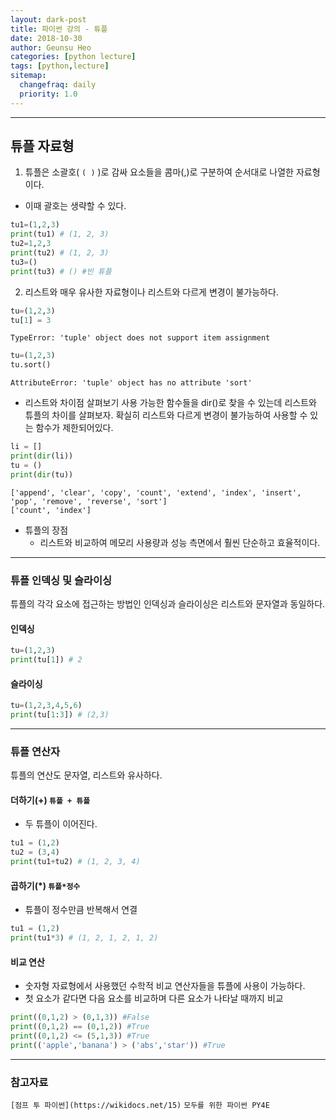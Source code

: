 ```yaml
---
layout: dark-post
title: 파이썬 강의 - 튜플
date: 2018-10-30
author: Geunsu Heo
categories: [python lecture]
tags: [python,lecture]
sitemap:
  changefraq: daily
  priority: 1.0
---
```


---
## 튜플 자료형
1. 튜플은 소괄호( `( )` )로 감싸 요소들을 콤마(,)로 구분하여 순서대로 나열한 자료형이다.
  - 이때 괄호는 생략할 수 있다.

```python
tu1=(1,2,3)
print(tu1) # (1, 2, 3)
tu2=1,2,3
print(tu2) # (1, 2, 3)
tu3=()
print(tu3) # () #빈 튜플
```

2. 리스트와 매우 유사한 자료형이나 리스트와 다르게 변경이 불가능하다.

```python
tu=(1,2,3)
tu[1] = 3
```
```                              
TypeError: 'tuple' object does not support item assignment
```

```python
tu=(1,2,3)
tu.sort()
```

```
AttributeError: 'tuple' object has no attribute 'sort'
```

- 리스트와 차이점 살펴보기
사용 가능한 함수들을 dir()로 찾을 수 있는데 리스트와 튜플의 차이를 살펴보자. 확실히 리스트와 다르게 변경이 불가능하여 사용할 수 있는 함수가 제한되어있다.  

```python
li = []
print(dir(li))
tu = ()
print(dir(tu))
```
```
['append', 'clear', 'copy', 'count', 'extend', 'index', 'insert', 'pop', 'remove', 'reverse', 'sort']
['count', 'index']
```

- 튜플의 장점
  - 리스트와 비교하여 메모리 사용량과 성능 측면에서 훨씬 단순하고 효율적이다.
  
---
### 튜플 인덱싱 및 슬라이싱
튜플의 각각 요소에 접근하는 방법인 인덱싱과 슬라이싱은 리스트와 문자열과 동일하다.
#### 인덱싱

```python
tu=(1,2,3)
print(tu[1]) # 2
```
#### 슬라이싱

```python
tu=(1,2,3,4,5,6)
print(tu[1:3]) # (2,3)
```

---
### 튜플 연산자
튜플의 연산도 문자열, 리스트와 유사하다.
#### 더하기(+) `튜플 + 튜플`
- 두 튜플이 이어진다.

```python
tu1 = (1,2)
tu2 = (3,4)
print(tu1+tu2) # (1, 2, 3, 4)
```
#### 곱하기(\*) `튜플*정수`
- 튜플이 정수만큼 반복해서 연결

```python
tu1 = (1,2)
print(tu1*3) # (1, 2, 1, 2, 1, 2)
```

#### 비교 연산
- 숫자형 자료형에서 사용했던 수학적 비교 연산자들을 튜플에 사용이 가능하다.
- 첫 요소가 같다면 다음 요소를 비교하며 다른 요소가 나타날 때까지 비교

```python
print((0,1,2) > (0,1,3)) #False
print((0,1,2) == (0,1,2)) #True
print((0,1,2) <= (5,1,3)) #True
print(('apple','banana') > ('abs','star')) #True
``` 

---
### 참고자료
`[점프 투 파이썬](https://wikidocs.net/15)`
`모두를 위한 파이썬 PY4E`
